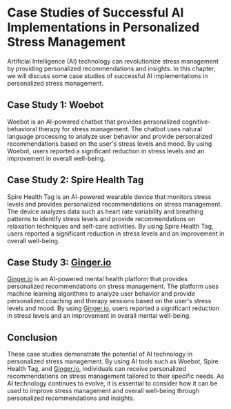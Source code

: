 Case Studies of Successful AI Implementations in Personalized Stress Management
=======================================================================================================================================

Artificial Intelligence (AI) technology can revolutionize stress management by providing personalized recommendations and insights. In this chapter, we will discuss some case studies of successful AI implementations in personalized stress management.

Case Study 1: Woebot
--------------------

Woebot is an AI-powered chatbot that provides personalized cognitive-behavioral therapy for stress management. The chatbot uses natural language processing to analyze user behavior and provide personalized recommendations based on the user's stress levels and mood. By using Woebot, users reported a significant reduction in stress levels and an improvement in overall well-being.

Case Study 2: Spire Health Tag
------------------------------

Spire Health Tag is an AI-powered wearable device that monitors stress levels and provides personalized recommendations on stress management. The device analyzes data such as heart rate variability and breathing patterns to identify stress levels and provide recommendations on relaxation techniques and self-care activities. By using Spire Health Tag, users reported a significant reduction in stress levels and an improvement in overall well-being.

Case Study 3: [Ginger.io](http://Ginger.io)
-------------------------------------------

[Ginger.io](http://Ginger.io) is an AI-powered mental health platform that provides personalized recommendations on stress management. The platform uses machine learning algorithms to analyze user behavior and provide personalized coaching and therapy sessions based on the user's stress levels and mood. By using [Ginger.io](http://Ginger.io), users reported a significant reduction in stress levels and an improvement in overall mental well-being.

Conclusion
----------

These case studies demonstrate the potential of AI technology in personalized stress management. By using AI tools such as Woebot, Spire Health Tag, and [Ginger.io](http://Ginger.io), individuals can receive personalized recommendations on stress management tailored to their specific needs. As AI technology continues to evolve, it is essential to consider how it can be used to improve stress management and overall well-being through personalized recommendations and insights.
